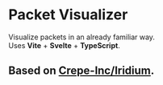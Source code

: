 # Packet Visualizer

Visualize packets in an already familiar way.\
Uses **Vite** + **Svelte** + **TypeScript**.

## Based on [Crepe-Inc/Iridium](https://github.com/Crepe-Inc/Iridum).